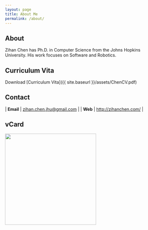 ```yaml
---
layout: page
title: About Me
permalink: /about/
---
```


## About
Zihan Chen has Ph.D. in Computer Science from the Johns Hopkins University. 
His work focuses on Software and Robotics. 

## Curriculum Vita
Download [Curriculum Vita]({{ site.baseurl }}/assets/ChenCV.pdf)

## Contact
| **Email**     | zihan.chen.jhu@gmail.com    |
| **Web**       | http://zihanchen.com/ |

## vCard
<img src="{{ site.baseurl }}/assets/businesscard/vcard.png" width="300">






